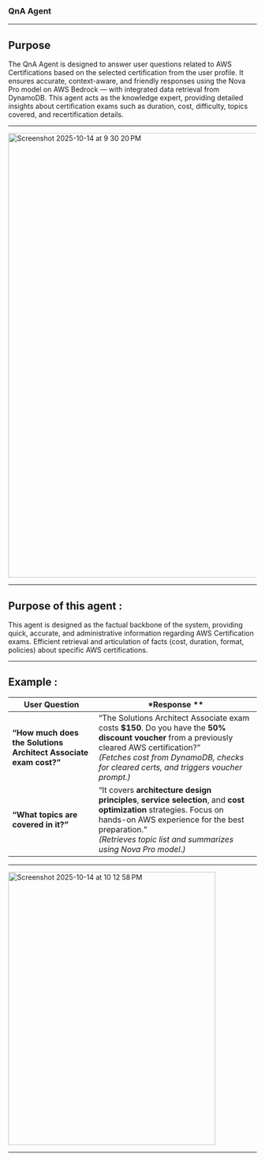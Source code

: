 ### QnA Agent 
------------- 
## Purpose


The QnA Agent is designed to answer user questions related to AWS Certifications based on the selected certification from the user profile.
It ensures accurate, context-aware, and friendly responses using the Nova Pro model on AWS Bedrock — with integrated data retrieval from DynamoDB.
This agent acts as the knowledge expert, providing detailed insights about certification exams such as duration, cost, difficulty, topics covered, and recertification details.

------------- 
<img width="1440" height="900" alt="Screenshot 2025-10-14 at 9 30 20 PM" src="https://github.com/user-attachments/assets/a78fdd7c-7310-428c-ad3d-0b54bc512b78" />

------------- 
## Purpose of this agent :
This agent is designed as the factual backbone of the system, providing quick, accurate, and administrative information regarding AWS Certification exams. Efficient retrieval and articulation of facts (cost, duration, format, policies) about specific AWS certifications.

------------- 

## Example :

|  **User Question**                                             |  *Response **                                                                                                                                                                                                           |
| ---------------------------------------------------------------- | ------------------------------------------------------------------------------------------------------------------------------------------------------------------------------------------------------------------------------------------ |
| **“How much does the Solutions Architect Associate exam cost?”** | “The Solutions Architect Associate exam costs **$150**. Do you have the **50% discount voucher** from a previously cleared AWS certification?” <br> *(Fetches cost from DynamoDB, checks for cleared certs, and triggers voucher prompt.)* |
| **“What topics are covered in it?”**                             | “It covers **architecture design principles**, **service selection**, and **cost optimization** strategies. Focus on hands-on AWS experience for the best preparation.” <br> *(Retrieves topic list and summarizes using Nova Pro model.)* |

------------- 
<img width="420" height="553" alt="Screenshot 2025-10-14 at 10 12 58 PM" src="https://github.com/user-attachments/assets/a1409ebb-ccfc-40f4-a644-057da84a5b4e" />

------------- 
